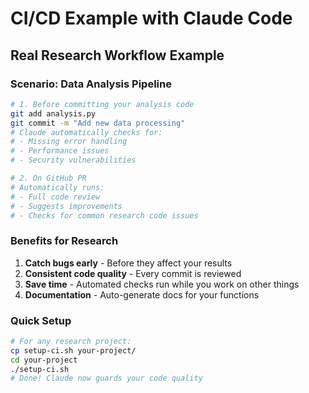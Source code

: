 # CI/CD Example with Claude Code

## Real Research Workflow Example

### Scenario: Data Analysis Pipeline

```bash
# 1. Before committing your analysis code
git add analysis.py
git commit -m "Add new data processing"
# Claude automatically checks for:
# - Missing error handling
# - Performance issues  
# - Security vulnerabilities

# 2. On GitHub PR
# Automatically runs:
# - Full code review
# - Suggests improvements
# - Checks for common research code issues
```

### Benefits for Research

1. **Catch bugs early** - Before they affect your results
2. **Consistent code quality** - Every commit is reviewed
3. **Save time** - Automated checks run while you work on other things
4. **Documentation** - Auto-generate docs for your functions

### Quick Setup

```bash
# For any research project:
cp setup-ci.sh your-project/
cd your-project
./setup-ci.sh
# Done! Claude now guards your code quality
``` 